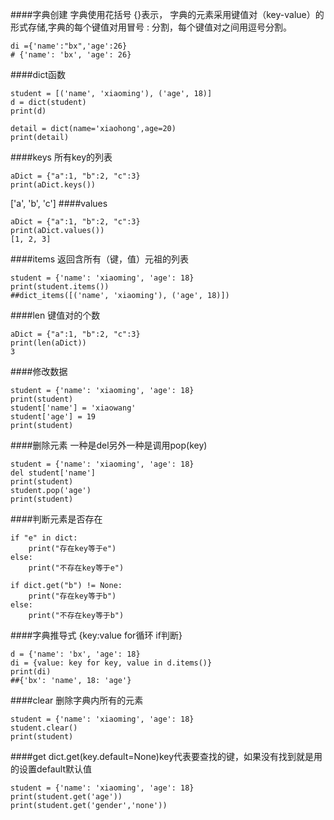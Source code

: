 ####字典创建
字典使用花括号 {}表示， 字典的元素采用键值对（key-value）的形式存储,字典的每个键值对用冒号 : 分割，每个键值对之间用逗号分割。
```
di ={'name':"bx",'age':26}
# {'name': 'bx', 'age': 26}
```
####dict函数
```
student = [('name', 'xiaoming'), ('age', 18)]
d = dict(student)
print(d)

detail = dict(name='xiaohong',age=20)
print(detail)
```
####keys
所有key的列表
```
aDict = {"a":1, "b":2, "c":3}
print(aDict.keys())
```
['a', 'b', 'c']
####values
```
aDict = {"a":1, "b":2, "c":3}
print(aDict.values())
[1, 2, 3]
```
####items
返回含所有（键，值）元祖的列表
```
student = {'name': 'xiaoming', 'age': 18}
print(student.items())
##dict_items([('name', 'xiaoming'), ('age', 18)])
```
####len
键值对的个数
```
aDict = {"a":1, "b":2, "c":3}
print(len(aDict))
3
```
####修改数据
```
student = {'name': 'xiaoming', 'age': 18}
print(student)
student['name'] = 'xiaowang'
student['age'] = 19
print(student)

```
####删除元素
一种是del另外一种是调用pop(key)
```
student = {'name': 'xiaoming', 'age': 18}
del student['name']
print(student)
student.pop('age')
print(student)
```
####判断元素是否存在
```
if "e" in dict:
    print("存在key等于e")
else:
    print("不存在key等于e")

if dict.get("b") != None:
    print("存在key等于b")
else:
    print("不存在key等于b")
```
####字典推导式
{key:value for循环 if判断} 
```
d = {'name': 'bx', 'age': 18}
di = {value: key for key, value in d.items()}
print(di)
##{'bx': 'name', 18: 'age'}
```
####clear
删除字典内所有的元素
```
student = {'name': 'xiaoming', 'age': 18}
student.clear()
print(student)
```
####get
dict.get(key.default=None)key代表要查找的键，如果没有找到就是用的设置default默认值
```
student = {'name': 'xiaoming', 'age': 18}
print(student.get('age'))
print(student.get('gender','none'))

```
